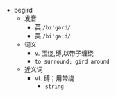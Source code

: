 - begird
  - 发音
    - 英 `/bɪ'gərd/`
    - 美 `/bi'ɡə:d/`
  - 词义
    - v. 围绕,缚,以带子缠绕
    - `to surround; gird around `
  - 近义词
    - vt. 缚；用带绕
      - `string`
